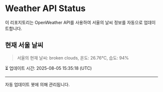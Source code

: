 
# Weather API Status

이 리포지토리는 OpenWeather API를 사용하여 서울의 날씨 정보를 자동으로 업데이트합니다.

## 현재 서울 날씨
> 서울의 현재 날씨: broken clouds, 온도: 26.76°C, 습도: 94%

⏳ 업데이트 시간: 2025-08-05 15:35:18 (UTC)

---
자동 업데이트 봇에 의해 관리됩니다.
